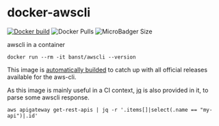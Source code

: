 # docker-awscli

[![Docker build](https://img.shields.io/docker/cloud/build/banst/awscli?label=build&logo=docker)](https://hub.docker.com/r/banst/awscli/builds)
![Docker Pulls](https://img.shields.io/docker/pulls/banst/awscli.svg?label=pulls&logo=docker)
![MicroBadger Size](https://img.shields.io/microbadger/image-size/banst/awscli.svg)

awscli in a container

```shell
docker run --rm -it banst/awscli --version
```

This image is [automatically builded](https://github.com/BastienAr/docker-awscli/actions) to catch up with all official releases available for the aws-cli.

As this image is mainly useful in a CI context, [jq](https://stedolan.github.io/jq/) is also provided in it, to parse some awscli response.

```shell
aws apigateway get-rest-apis | jq -r '.items[]|select(.name == "my-api")|.id'
```
